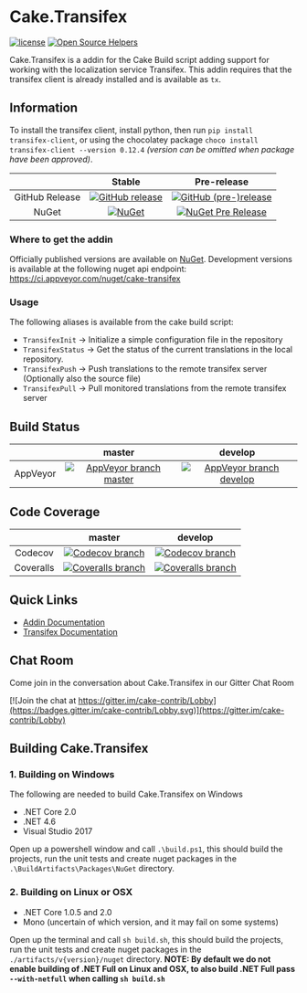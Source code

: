 # Cake.Transifex

[![license](https://img.shields.io/github/license/cake-contrib/Cake.Transifex.svg)](https://github.com/cake-contrib/Cake.Transifex/blob/master/LICENSE)
[![Open Source Helpers](https://www.codetriage.com/wormiecorp/cake.transifex/badges/users.svg)](https://www.codetriage.com/wormiecorp/cake.transifex)

Cake.Transifex is a addin for the Cake Build script adding support for working with the localization service Transifex.
This addin requires that the transifex client is already installed and is available as `tx`.

## Information

To install the transifex client, install python, then run `pip install transifex-client`, or using the chocolatey package `choco install transifex-client --version 0.12.4` *(version can be omitted when package have been approved)*.

| |Stable|Pre-release|
|:--:|:--:|:--:|
|GitHub Release|[![GitHub release](https://img.shields.io/github/release/cake-contrib/Cake.Transifex.svg)](https://github.com/cake-contrib/Cake.Transifex/releases/latest)|[![GitHub (pre-)release](https://img.shields.io/github/release/cake-contrib/Cake.Transifex/all.svg)](https://github.com/cake-contrib/Cake.Transifex/releases)|
|NuGet|[![NuGet](https://img.shields.io/nuget/v/Cake.Transifex.svg)](https://nuget.org/packages/Cake.Transifex)|[![NuGet Pre Release](https://img.shields.io/nuget/vpre/Cake.Transifex.svg)](https://nuget.org/packages/Cake.Transifex)|

### Where to get the addin

Officially published versions are available on [NuGet](https://www.nuget.org/packages/Cake.Transifex/).
Development versions is available at the following nuget api endpoint: <https://ci.appveyor.com/nuget/cake-transifex>

### Usage

The following aliases is available from the cake build script:

- `TransifexInit`   -> Initialize a simple configuration file in the repository
- `TransifexStatus` -> Get the status of the current translations in the local repository.
- `TransifexPush`   -> Push translations to the remote transifex server (Optionally also the source file)
- `TransifexPull`   -> Pull monitored translations from the remote transifex server

## Build Status

| | master | develop |
|:--:|:--:|:--:|
|AppVeyor|[![AppVeyor branch master](https://img.shields.io/appveyor/ci/cakecontrib/cake-transifex/master.svg)](https://ci.appveyor.com/project/cakecontrib/cake-transifex/branch/master)|[![AppVeyor branch develop](https://img.shields.io/appveyor/ci/cakecontrib/cake-transifex/develop.svg)](https://ci.appveyor.com/project/cakecontrib/cake-transifex/branch/develop)|

## Code Coverage

| |master|develop|
|:--:|:--:|:--:|
|Codecov|[![Codecov branch](https://img.shields.io/codecov/c/github/cake-contrib/Cake.Transifex/master.svg)](https://codecov.io/github/cake-contrib/Cake.Transifex)|[![Codecov branch](https://img.shields.io/codecov/c/github/cake-contrib/Cake.Transifex/develop.svg)](https://codecov.io/github/cake-contrib/Cake.Transifex)|
|Coveralls|[![Coveralls branch](https://img.shields.io/coveralls/cake-contrib/Cake.Transifex/master.svg)](https://coveralls.io/github/cake-contrib/Cake.Transifex?branch=master)|[![Coveralls branch](https://img.shields.io/coveralls/cake-contrib/Cake.Transifex/develop.svg)](https://coveralls.io/github/cake-contrib/Cake.Transifex?branch=develop)|

## Quick Links

- [Addin Documentation](https://cake-contrib.github.io/Cake.Transifex)
- [Transifex Documentation](https://docs.transifex.com/)

## Chat Room

Come join in the conversation about Cake.Transifex in our Gitter Chat Room

[![Join the chat at https://gitter.im/cake-contrib/Lobby](https://badges.gitter.im/cake-contrib/Lobby.svg)](https://gitter.im/cake-contrib/Lobby)

## Building Cake.Transifex

### 1. Building on Windows

The following are needed to build Cake.Transifex on Windows

- .NET Core 2.0
- .NET 4.6
- Visual Studio 2017

Open up a powershell window and call `.\build.ps1`, this should build the projects, run the unit tests and create nuget packages in the `.\BuildArtifacts\Packages\NuGet` directory.

### 2. Building on Linux or OSX

- .NET Core 1.0.5 and 2.0
- Mono (uncertain of which version, and it may fail on some systems)

Open up the terminal and call `sh build.sh`, this should build the projects, run the unit tests and create nuget packages in the `./artifacts/v{version}/nuget` directory.
**NOTE: By default we do not enable building of .NET Full on Linux and OSX, to also build .NET Full pass `--with-netfull` when calling `sh build.sh`**
